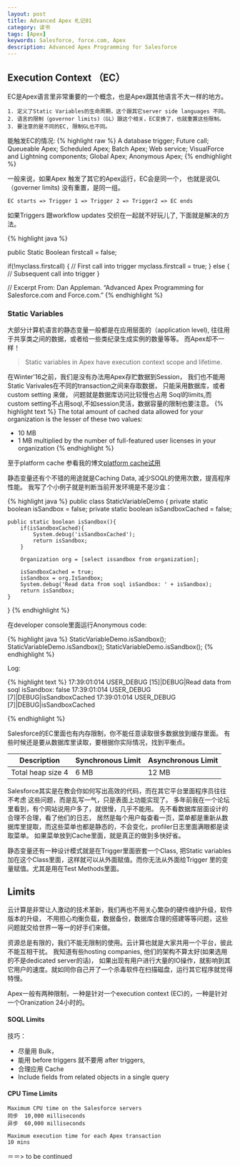 ```yaml
---
layout: post
title: Advanced Apex 札记01
category: 读书
tags: [Apex] 
keywords: Salesforce, force.com, Apex
description: Advanced Apex Programming for Salesforce
---
```


## Execution Context （EC）

EC是Apex语言里非常重要的一个概念，也是Apex跟其他语言不大一样的地方。

    1. 定义了Static Variables的生命周期，这个跟其它server side languages 不同。
    2. 语言的限制（governor limits)（GL）跟这个相关，EC变换了，也就重置这些限制。
    3. 要注意的是不同的EC, 限制GL也不同。


能触发EC的情况:
{% highlight raw %}
	A database trigger;
	Future call;
	Queueable Apex;
	Scheduled Apex;
	Batch Apex;
	Web service;
	VisualForce and Lightning components;
	Global Apex;
	Anonymous Apex;
{% endhighlight %}

一般来说，如果Apex 触发了其它的Apex运行，EC会是同一个，
也就是说GL（governer limits) 没有重置，是同一组。

	EC starts => Trigger 1 => Trigger 2 => Trigger2 => EC ends


 如果Triggers 跟workflow updates 交织在一起就不好玩儿了,
 下面就是解决的方法。

{% highlight java %}

public Static Boolean firstcall = false;


if(!myclass.firstcall)
{
        // First call into trigger
        myclass.firstcall = true;
}
else
{
        // Subsequent call into trigger
}

// Excerpt From: Dan Appleman. “Advanced Apex Programming for Salesforce.com and Force.com.”
{% endhighlight %}


### Static Variables

大部分计算机语言的静态变量一般都是在应用层面的（application level),
往往用于共享类之间的数据，或者给一些类纪录生成实例的数量等等。
而Apex却不一样！ 

> Static variables in Apex have execution context scope and lifetime.

在Winter'16之前，我们是没有办法用Apex存贮数据到Session，
我们也不能用Static Varivales在不同的transaction之间来存取数据，
只能采用数据库，或者custom setting 来做， 问题就是数据库访问比较慢也占用
Soql的limits,而custom setting不占用soql,不如session灵活，数据容量的限制也要注意。
{% highlight text %}
The total amount of cached data allowed for your organization is the lesser of these two values:
* 10 MB
* 1 MB multiplied by the number of full-featured user licenses in your organization
{% endhighlight %}

至于platform cache 参看我的博文[platform cache试用](http://blog.arkloud.com/2016/03/14/sfdc-platform-cache.html)

静态变量还有个不错的用途就是Caching Data, 减少SOQL的使用次数，提高程序性能。
我写了个小例子就是判断当前开发环境是不是沙盒：

{% highlight java %}
public class StaticVariableDemo {
	private static boolean isSandbox = false;
    private static boolean isSandboxCached = false;
    
    public static boolean isSandbox(){
        if(isSandboxCached){
            System.debug('isSandboxCached');
            return isSandbox;
        }
        
        Organization org = [select issandbox from organization];
       
        isSandboxCached = true;
        isSandbox = org.IsSandbox;
        System.debug('Read data from soql isSandbox: ' + isSandbox);
        return isSandbox;
    }
}
{% endhighlight %}

在developer console里面运行Anonymous code:

{% highlight java %}
StaticVariableDemo.isSandbox();
StaticVariableDemo.isSandbox();
StaticVariableDemo.isSandbox();
{% endhighlight %}

Log:

{% highlight text %}
17:39:01:014 USER_DEBUG [15]|DEBUG|Read data from soql isSandbox: false
17:39:01:014 USER_DEBUG [7]|DEBUG|isSandboxCached
17:39:01:014 USER_DEBUG [7]|DEBUG|isSandboxCached

{% endhighlight %}

Salesforce的EC里面也有内存限制，你不能任意读取很多数据放到缓存里面。
有些时候还是要从数据库里读取，要根据你实际情况，找到平衡点。

| Description      | Synchronous Limit | Asynchronous Limit  |
| ---------------- | ----------------- | ------------------- |
| Total heap size 4| 6 MB	           | 12 MB	             |



Salesforce其实是在教会你如何写出高效的代码，而在其它平台里面程序员往往不考虑
这些问题，而是乱写一气，只是表面上功能实现了。
多年前我在一个论坛里看到，有个网站说用户多了，就很慢，几乎不能用。
先不看数据库层面设计的合理不合理，看了他们的日志，
居然是每个用户每查看一页，菜单都是重新从数据库里提取，而这些菜单也都是静态的，不会变化，profiler日志里面满眼都是读取菜单。
如果菜单放到Cache里面，就是真正的做到多快好省。

静态变量还有一种设计模式就是在Trigger里面嵌套一个Class, 把Static variables 加在这个Class里面，这样就可以从外面赋值。而你无法从外面给Trigger
里的变量赋值。尤其是用在Test Methods里面。

## Limits

云计算是非常让人激动的技术革新，我们再也不用关心繁杂的硬件维护升级，软件版本的升级，
不用担心均衡负载，数据备份，数据库合理的搭建等等问题，这些问题就交给世界一等一的好手们来做。

资源总是有限的，我们不能无限制的使用。云计算也就是大家共用一个平台，彼此不能互相干扰。
我知道有些hosting companies, 他们的架构不算太好(如果选用的不是dedicated server的话)，
如果出现有用户进行大量的IO操作，就影响到其它用户的速度。就如同你自己开了一个杀毒软件在扫描磁盘，运行其它程序就觉得特慢。

Apex一般有两种限制，一种是针对一个execution context (EC)的，一种是针对一个Oranization 24小时的。

#### SOQL Limits

技巧：

* 尽量用 Bulk，
* 能用 before triggers 就不要用 after triggers, 
* 合理应用 Cache  
* Include fields from related objects in a single query

#### CPU Time Limits

``` text
Maximum CPU time on the Salesforce servers
同步	10,000 milliseconds	
异步	60,000 milliseconds

Maximum execution time for each Apex transaction
10 mins
```



＝＝> to be continued